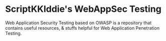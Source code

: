 # ScriptKKIddie's WebAppSec Testing
Web Application Security Testing based on OWASP is a repository that contains useful resources, & stuffs helpful for Web Application Penetration Testing.
